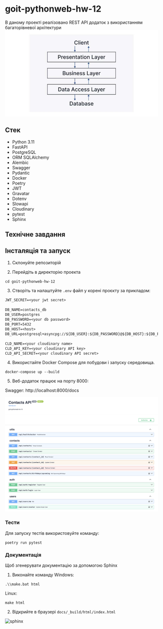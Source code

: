 # goit-pythonweb-hw-12

В даному проекті реалізовано REST API додаток з використанням багаторівневої
архітектури ![API architecture](images/architecture.png)

## Стек

- Python 3.11
- FastAPI
- PostgreSQL
- ORM SQLAlchemy
- Alembic
- Swagger
- Pydantic
- Docker
- Poetry
- JWT
- Gravatar
- Dotenv
- Slowapi
- Cloudinary
- pytest
- Sphinx

## Технічнe завдання

## Інсталяція та запуск

1. Склонуйте репозиторій

2. Перейдіть в директорію проекта

```
cd goit-pythonweb-hw-12
```

3. Створіть та налаштуйте `.env` файл у корені проєкту за прикладом:

```
JWT_SECRET=<your jwt secret>

DB_NAME=contacts_db
DB_USER=postgres
DB_PASSWORD=<your db password>
DB_PORT=5432
DB_HOST=<host>
DB_URL=postgresql+asyncpg://${DB_USER}:${DB_PASSWORD}@${DB_HOST}:${DB_PORT}/${DB_NAME}

CLD_NAME=<your cloudinary name>
CLD_API_KEY=<your cloudinary API key>
CLD_API_SECRET=<your cloudinary API secret>
```

4. Використайте Docker Compose для побудови і запуску середовища.

```
docker-compose up --build
```

5. Веб-додаток працює на порту 8000:

Swagger: http://localhost:8000/docs

![swagger](images/swagger.png)

### Тести

Для запуску тестів використовуйте команду:

```
poetry run pytest
```

### Документація

Щоб згенерувати документацію за допомогою Sphinx

1. Виконайте команду Windows:

```
.\\make.bat html
```

Linux:

```
make html
```

2. Відкрийте в браузері `docs/_build/html/index.html`

![sphinx](images/sphinx.png)

